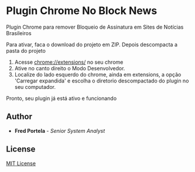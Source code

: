 # Plugin Chrome No Block News

Plugin Chrome para remover Bloqueio de Assinatura em Sites de Notícias Brasileiros

Para ativar, faca o download do projeto em ZIP.
Depois descompacta a pasta do projeto

1. Acesse [chrome://extensions/](chrome://extensions/) no seu chrome
2. Ative no canto direito o Modo Desenvolvedor.
3. Localize do lado esquerdo do chrome, ainda em extensions, a opção 'Carregar expandida' e escolha
o diretorio descompactado do plugin no seu computador.

Pronto, seu plugin já está ativo e funcionando

## Author

* **Fred Portela** - *Senior System Analyst*

## License

[MIT License](http://www.opensource.org/licenses/mit-license.php)
